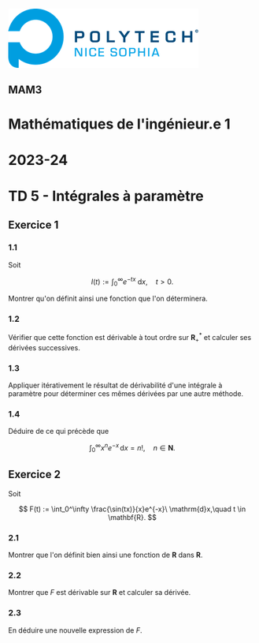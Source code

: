 ![PNS](https://raw.githubusercontent.com/pns-mam/mi1/master/logo-pns.png)

## MAM3

# Mathématiques de l'ingénieur.e 1

# 2023-24

# TD 5 - Intégrales à paramètre

## Exercice 1

### 1.1
Soit

$$ I(t) := \int_0^\infty e^{-tx}\ \mathrm{d}x,\quad t > 0. $$

Montrer qu'on définit ainsi une fonction que l'on déterminera.

### 1.2
Vérifier que cette fonction est dérivable à tout ordre sur $\mathbf{R}^*_+$ et calculer ses dérivées successives.

### 1.3
Appliquer itérativement le résultat de dérivabilité d'une intégrale à paramètre pour déterminer ces mêmes dérivées par une autre méthode.

### 1.4
Déduire de ce qui précède que

$$ \int_0^\infty x^n e^{-x}\, \mathrm{d}x = n!,\quad n \in \mathbf{N}. $$

## Exercice 2
Soit

$$ F(t) := \int_0^\infty \frac{\sin(tx)}{x}e^{-x}\ \mathrm{d}x,\quad t \in \mathbf{R}. $$

### 2.1
Montrer que l'on définit bien ainsi une fonction de $\mathbf{R}$ dans $\mathbf{R}$.

### 2.2
Montrer que $F$ est dérivable sur $\mathbf{R}$ et calculer sa dérivée.

### 2.3
En déduire une nouvelle expression de $F$.